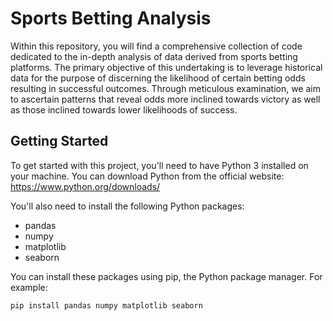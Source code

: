 # Sports Betting Analysis

Within this repository, you will find a comprehensive collection of code dedicated to the in-depth analysis of data derived from sports betting platforms. The primary objective of this undertaking is to leverage historical data for the purpose of discerning the likelihood of certain betting odds resulting in successful outcomes. Through meticulous examination, we aim to ascertain patterns that reveal odds more inclined towards victory as well as those inclined towards lower likelihoods of success.

## Getting Started

To get started with this project, you'll need to have Python 3 installed on your machine. You can download Python from the official website: https://www.python.org/downloads/

You'll also need to install the following Python packages:

- pandas
- numpy
- matplotlib
- seaborn

You can install these packages using pip, the Python package manager. For example:

```
pip install pandas numpy matplotlib seaborn
```
